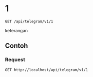 # 1
```http
GET /api/telegram/v1/1
```
keterangan

## Contoh

### Request
```http
GET http://localhost/api/telegram/v1/1
```
